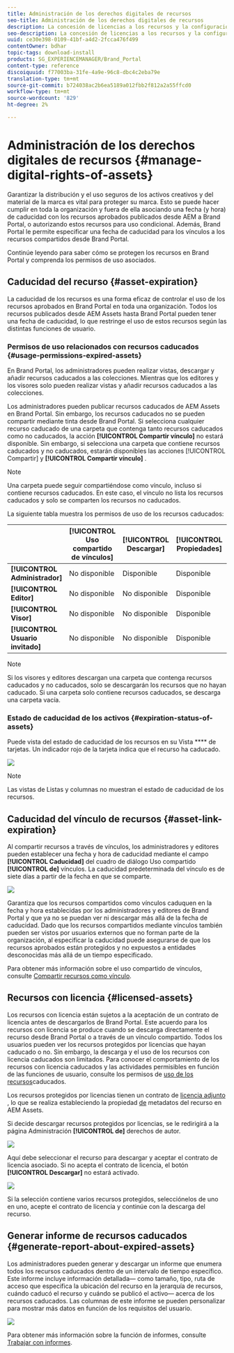 ```yaml
---
title: Administración de los derechos digitales de recursos
seo-title: Administración de los derechos digitales de recursos
description: La concesión de licencias a los recursos y la configuración de la caducidad de los recursos y los vínculos compartidos garantizan el uso controlado de estos recursos y la protección de los mismos.
seo-description: La concesión de licencias a los recursos y la configuración de la caducidad de los recursos y los vínculos compartidos garantizan el uso controlado de estos recursos y la protección de los mismos.
uuid: ce30e398-0109-41bf-a4d2-2fcca476f499
contentOwner: bdhar
topic-tags: download-install
products: SG_EXPERIENCEMANAGER/Brand_Portal
content-type: reference
discoiquuid: f77003ba-31fe-4a9e-96c8-dbc4c2eba79e
translation-type: tm+mt
source-git-commit: b724038ac2b6ea5189a012fbb2f812a2a55ffcd0
workflow-type: tm+mt
source-wordcount: '829'
ht-degree: 2%

---
```



# Administración de los derechos digitales de recursos {#manage-digital-rights-of-assets}

Garantizar la distribución y el uso seguros de los activos creativos y del material de la marca es vital para proteger su marca. Esto se puede hacer cumplir en toda la organización y fuera de ella asociando una fecha (y hora) de caducidad con los recursos aprobados publicados desde AEM a Brand Portal, o autorizando estos recursos para uso condicional. Además, Brand Portal le permite especificar una fecha de caducidad para los vínculos a los recursos compartidos desde Brand Portal.

Continúe leyendo para saber cómo se protegen los recursos en Brand Portal y comprenda los permisos de uso asociados.

## Caducidad del recurso {#asset-expiration}

La caducidad de los recursos es una forma eficaz de controlar el uso de los recursos aprobados en Brand Portal en toda una organización. Todos los recursos publicados desde AEM Assets hasta Brand Portal pueden tener una fecha de caducidad, lo que restringe el uso de estos recursos según las distintas funciones de usuario.

### Permisos de uso relacionados con recursos caducados {#usage-permissions-expired-assets}

En Brand Portal, los administradores pueden realizar vistas, descargar y añadir recursos caducados a las colecciones. Mientras que los editores y los visores solo pueden realizar vistas y añadir recursos caducados a las colecciones.

Los administradores pueden publicar recursos caducados de AEM Assets en Brand Portal. Sin embargo, los recursos caducados no se pueden compartir mediante tinta desde Brand Portal. Si selecciona cualquier recurso caducado de una carpeta que contenga tanto recursos caducados como no caducados, la acción **[!UICONTROL Compartir vínculo]** no estará disponible. Sin embargo, si selecciona una carpeta que contiene recursos caducados y no caducados, estarán disponibles las acciones [!UICONTROL Compartir] y **[!UICONTROL Compartir vínculo]** .

>[!NOTE]
>
>Una carpeta puede seguir compartiéndose como vínculo, incluso si contiene recursos caducados. En este caso, el vínculo no lista los recursos caducados y solo se comparten los recursos no caducados.


La siguiente tabla muestra los permisos de uso de los recursos caducados:

|  | **[!UICONTROL Uso compartido de vínculos]** | **[!UICONTROL Descargar]** | **[!UICONTROL Propiedades]** | **[!UICONTROL Añadir a la colección]** | **[!UICONTROL Eliminar]** |
|---|---|---|---|---|---|
| **[!UICONTROL Administrador]** | No disponible | Disponible | Disponible | Disponible | Disponible |
| **[!UICONTROL Editor]** | No disponible | No disponible | Disponible | Disponible | No disponible |
| **[!UICONTROL Visor]** | No disponible | No disponible | Disponible | Disponible | No disponible |
| **[!UICONTROL Usuario invitado]** | No disponible | No disponible | Disponible | Disponible | No disponible |

>[!NOTE]
>
>Si los visores y editores descargan una carpeta que contenga recursos caducados y no caducados, solo se descargarán los recursos que no hayan caducado. Si una carpeta solo contiene recursos caducados, se descarga una carpeta vacía.


### Estado de caducidad de los activos {#expiration-status-of-assets}

Puede vista del estado de caducidad de los recursos en su Vista **** de tarjetas. Un indicador rojo de la tarjeta indica que el recurso ha caducado.

![](assets/expired_assets_cardview.png)

>[!NOTE]
>
>Las vistas de Listas y columnas no muestran el estado de caducidad de los recursos.


## Caducidad del vínculo de recursos {#asset-link-expiration}

Al compartir recursos a través de vínculos, los administradores y editores pueden establecer una fecha y hora de caducidad mediante el campo **[!UICONTROL Caducidad]** del cuadro de diálogo Uso compartido **[!UICONTROL de]** vínculos. La caducidad predeterminada del vínculo es de siete días a partir de la fecha en que se comparte.

![](assets/asset-link-sharing.png)

Garantiza que los recursos compartidos como vínculos caduquen en la fecha y hora establecidas por los administradores y editores de Brand Portal y que ya no se puedan ver ni descargar más allá de la fecha de caducidad. Dado que los recursos compartidos mediante vínculos también pueden ser vistos por usuarios externos que no forman parte de la organización, al especificar la caducidad puede asegurarse de que los recursos aprobados están protegidos y no expuestos a entidades desconocidas más allá de un tiempo especificado.

Para obtener más información sobre el uso compartido de vínculos, consulte [Compartir recursos como vínculo](../using/brand-portal-link-share.md).

## Recursos con licencia {#licensed-assets}

Los recursos con licencia están sujetos a la aceptación de un contrato de licencia antes de descargarlos de Brand Portal. Este acuerdo para los recursos con licencia se produce cuando se descarga directamente el recurso desde Brand Portal o a través de un vínculo compartido. Todos los usuarios pueden ver los recursos protegidos por licencias que hayan caducado o no. Sin embargo, la descarga y el uso de los recursos con licencia caducados son limitados. Para conocer el comportamiento de los recursos con licencia caducados y las actividades permisibles en función de las funciones de usuario, consulte los permisos de [uso de los recursos](../using/manage-digital-rights-of-assets.md#usage-permissions-expired-assets)caducados.

Los recursos protegidos por licencias tienen un contrato de [licencia adjunto](https://helpx.adobe.com/experience-manager/6-5/assets/using/drm.html#DigitalRightsManagementinAssets) , lo que se realiza estableciendo la propiedad [de](https://helpx.adobe.com/experience-manager/6-5/assets/using/drm.html#DigitalRightsManagementinAssets) metadatos del recurso en AEM Assets.

Si decide descargar recursos protegidos por licencias, se le redirigirá a la página Administración **[!UICONTROL de]** derechos de autor.

![](assets/asset-copyright-mgmt.png)

Aquí debe seleccionar el recurso para descargar y aceptar el contrato de licencia asociado. Si no acepta el contrato de licencia, el botón **[!UICONTROL Descargar]** no estará activado.

![](assets/licensed-asset-download-2.png)

Si la selección contiene varios recursos protegidos, selecciónelos de uno en uno, acepte el contrato de licencia y continúe con la descarga del recurso.

## Generar informe de recursos caducados {#generate-report-about-expired-assets}

Los administradores pueden generar y descargar un informe que enumera todos los recursos caducados dentro de un intervalo de tiempo específico. Este informe incluye información detallada— como tamaño, tipo, ruta de acceso que especifica la ubicación del recurso en la jerarquía de recursos, cuándo caducó el recurso y cuándo se publicó el activo— acerca de los recursos caducados. Las columnas de este informe se pueden personalizar para mostrar más datos en función de los requisitos del usuario.

![](assets/assets-expired.png)

Para obtener más información sobre la función de informes, consulte [Trabajar con informes](../using/brand-portal-reports.md#work-with-reports).
